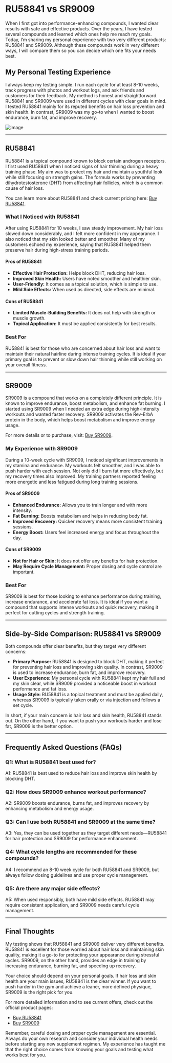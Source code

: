 <!-- Start of Article -->
<h1>RU58841 vs SR9009</h1>

<p>When I first got into performance-enhancing compounds, I wanted clear results with safe and effective products. Over the years, I have tested several compounds and learned which ones help me reach my goals. Today, I’m sharing my personal experience with two very different products: RU58841 and SR9009. Although these compounds work in very different ways, I will compare them so you can decide which one fits your needs best.</p>

<h2>My Personal Testing Experience</h2>
<p>I always keep my testing simple. I run each cycle for at least 8-10 weeks, track progress with photos and workout logs, and ask friends and customers for their feedback. My method is honest and straightforward. RU58841 and SR9009 were used in different cycles with clear goals in mind. I tested RU58841 mainly for its reputed benefits on hair loss prevention and skin health. In contrast, SR9009 was my go-to when I wanted to boost endurance, burn fat, and improve recovery.</p>

![image](https://github.com/user-attachments/assets/3dcd1aeb-e70e-49cd-9054-d266b2cd3b4d)

<hr />

<h2>RU58841</h2>
<p>RU58841 is a topical compound known to block certain androgen receptors. I first used RU58841 when I noticed signs of hair thinning during a heavy training phase. My aim was to protect my hair and maintain a youthful look while still focusing on strength gains. The formula works by preventing dihydrotestosterone (DHT) from affecting hair follicles, which is a common cause of hair loss.</p>
<p>You can learn more about RU58841 and check current pricing here: <a href="https://www.chemyo.com/ru58841/?campaign=github&ref=166" target="_blank">Buy RU58841</a>.</p>

<h3>What I Noticed with RU58841</h3>
<p>After using RU58841 for 10 weeks, I saw steady improvement. My hair loss slowed down considerably, and I felt more confident in my appearance. I also noticed that my skin looked better and smoother. Many of my customers echoed my experience, saying that RU58841 helped them preserve hair during high-stress training periods.</p>

<h4>Pros of RU58841</h4>
<ul>
  <li><strong>Effective Hair Protection:</strong> Helps block DHT, reducing hair loss.</li>
  <li><strong>Improved Skin Health:</strong> Users have noted smoother and healthier skin.</li>
  <li><strong>User-Friendly:</strong> It comes as a topical solution, which is simple to use.</li>
  <li><strong>Mild Side Effects:</strong> When used as directed, side effects are minimal.</li>
</ul>

<h4>Cons of RU58841</h4>
<ul>
  <li><strong>Limited Muscle-Building Benefits:</strong> It does not help with strength or muscle growth.</li>
  <li><strong>Topical Application:</strong> It must be applied consistently for best results.</li>
</ul>

<h3>Best For</h3>
<p>RU58841 is best for those who are concerned about hair loss and want to maintain their natural hairline during intense training cycles. It is ideal if your primary goal is to prevent or slow down hair thinning while still working on your overall fitness.</p>

<hr />

<h2>SR9009</h2>
<p>SR9009 is a compound that works on a completely different principle. It is known to improve endurance, boost metabolism, and enhance fat burning. I started using SR9009 when I needed an extra edge during high-intensity workouts and wanted faster recovery. SR9009 activates the Rev-ErbA protein in the body, which helps boost metabolism and improve energy usage.</p>
<p>For more details or to purchase, visit: <a href="https://www.wb22trk.com/cmp/MJH8GQ/4JNGB5/?source_id=github" target="_blank">Buy SR9009</a>.</p>

<h3>My Experience with SR9009</h3>
<p>During a 10-week cycle with SR9009, I noticed significant improvements in my stamina and endurance. My workouts felt smoother, and I was able to push harder with each session. Not only did I burn fat more effectively, but my recovery times also improved. My training partners reported feeling more energetic and less fatigued during long training sessions.</p>

<h4>Pros of SR9009</h4>
<ul>
  <li><strong>Enhanced Endurance:</strong> Allows you to train longer and with more intensity.</li>
  <li><strong>Fat Burning:</strong> Boosts metabolism and helps in reducing body fat.</li>
  <li><strong>Improved Recovery:</strong> Quicker recovery means more consistent training sessions.</li>
  <li><strong>Energy Boost:</strong> Users feel increased energy and focus throughout the day.</li>
</ul>

<h4>Cons of SR9009</h4>
<ul>
  <li><strong>Not for Hair or Skin:</strong> It does not offer any benefits for hair protection.</li>
  <li><strong>May Require Cycle Management:</strong> Proper dosing and cycle control are important.</li>
</ul>

<h3>Best For</h3>
<p>SR9009 is best for those looking to enhance performance during training, increase endurance, and accelerate fat loss. It is ideal if you want a compound that supports intense workouts and quick recovery, making it perfect for cutting cycles and strength training.</p>

<hr />

<h2>Side-by-Side Comparison: RU58841 vs SR9009</h2>
<p>Both compounds offer clear benefits, but they target very different concerns:</p>
<ul>
  <li><strong>Primary Purpose:</strong> RU58841 is designed to block DHT, making it perfect for preventing hair loss and improving skin quality. In contrast, SR9009 is used to increase endurance, burn fat, and improve recovery.</li>
  <li><strong>User Experience:</strong> My personal cycle with RU58841 kept my hair full and my skin clear, while SR9009 provided a noticeable boost in workout performance and fat loss.</li>
  <li><strong>Usage Style:</strong> RU58841 is a topical treatment and must be applied daily, whereas SR9009 is typically taken orally or via injection and follows a set cycle.</li>
</ul>
<p>In short, if your main concern is hair loss and skin health, RU58841 stands out. On the other hand, if you want to push your workouts harder and lose fat, SR9009 is the better option.</p>

<hr />

<h2>Frequently Asked Questions (FAQs)</h2>
<h3>Q1: What is RU58841 best used for?</h3>
<p>A1: RU58841 is best used to reduce hair loss and improve skin health by blocking DHT.</p>

<h3>Q2: How does SR9009 enhance workout performance?</h3>
<p>A2: SR9009 boosts endurance, burns fat, and improves recovery by enhancing metabolism and energy usage.</p>

<h3>Q3: Can I use both RU58841 and SR9009 at the same time?</h3>
<p>A3: Yes, they can be used together as they target different needs—RU58841 for hair protection and SR9009 for performance enhancement.</p>

<h3>Q4: What cycle lengths are recommended for these compounds?</h3>
<p>A4: I recommend an 8-10 week cycle for both RU58841 and SR9009, but always follow dosing guidelines and use proper cycle management.</p>

<h3>Q5: Are there any major side effects?</h3>
<p>A5: When used responsibly, both have mild side effects. RU58841 may require consistent application, and SR9009 needs careful cycle management.</p>

<hr />

<h2>Final Thoughts</h2>
<p>My testing shows that RU58841 and SR9009 deliver very different benefits. RU58841 is excellent for those worried about hair loss and maintaining skin quality, making it a go-to for protecting your appearance during stressful cycles. SR9009, on the other hand, provides an edge in training by increasing endurance, burning fat, and speeding up recovery.</p>
<p>Your choice should depend on your personal goals. If hair loss and skin health are your main issues, RU58841 is the clear winner. If you want to push harder in the gym and achieve a leaner, more defined physique, SR9009 is the right pick for you.</p>
<p>For more detailed information and to see current offers, check out the official product pages:
<ul>
  <li><a href="https://www.chemyo.com/ru58841/?campaign=github&ref=166" target="_blank">Buy RU58841</a></li>
  <li><a href="https://www.wb22trk.com/cmp/MJH8GQ/4JNGB5/?source_id=github" target="_blank">Buy SR9009</a></li>
</ul>
</p>
<p>Remember, careful dosing and proper cycle management are essential. Always do your own research and consider your individual health needs before starting any new supplement regimen. My experience has taught me that the right choice comes from knowing your goals and testing what works best for you.</p>

<!-- End of Article -->
